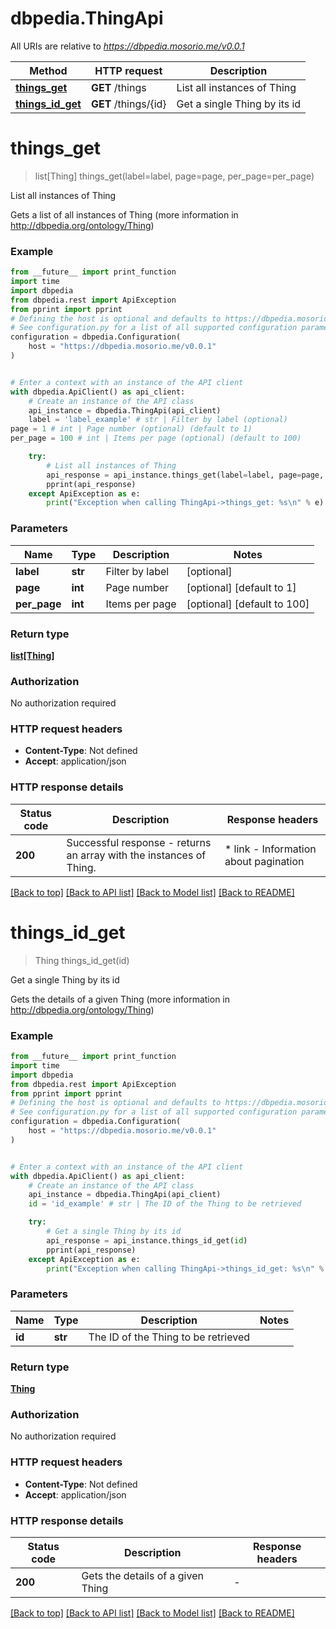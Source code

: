 # dbpedia.ThingApi

All URIs are relative to *https://dbpedia.mosorio.me/v0.0.1*

Method | HTTP request | Description
------------- | ------------- | -------------
[**things_get**](ThingApi.md#things_get) | **GET** /things | List all instances of Thing
[**things_id_get**](ThingApi.md#things_id_get) | **GET** /things/{id} | Get a single Thing by its id


# **things_get**
> list[Thing] things_get(label=label, page=page, per_page=per_page)

List all instances of Thing

Gets a list of all instances of Thing (more information in http://dbpedia.org/ontology/Thing)

### Example

```python
from __future__ import print_function
import time
import dbpedia
from dbpedia.rest import ApiException
from pprint import pprint
# Defining the host is optional and defaults to https://dbpedia.mosorio.me/v0.0.1
# See configuration.py for a list of all supported configuration parameters.
configuration = dbpedia.Configuration(
    host = "https://dbpedia.mosorio.me/v0.0.1"
)


# Enter a context with an instance of the API client
with dbpedia.ApiClient() as api_client:
    # Create an instance of the API class
    api_instance = dbpedia.ThingApi(api_client)
    label = 'label_example' # str | Filter by label (optional)
page = 1 # int | Page number (optional) (default to 1)
per_page = 100 # int | Items per page (optional) (default to 100)

    try:
        # List all instances of Thing
        api_response = api_instance.things_get(label=label, page=page, per_page=per_page)
        pprint(api_response)
    except ApiException as e:
        print("Exception when calling ThingApi->things_get: %s\n" % e)
```

### Parameters

Name | Type | Description  | Notes
------------- | ------------- | ------------- | -------------
 **label** | **str**| Filter by label | [optional] 
 **page** | **int**| Page number | [optional] [default to 1]
 **per_page** | **int**| Items per page | [optional] [default to 100]

### Return type

[**list[Thing]**](Thing.md)

### Authorization

No authorization required

### HTTP request headers

 - **Content-Type**: Not defined
 - **Accept**: application/json

### HTTP response details
| Status code | Description | Response headers |
|-------------|-------------|------------------|
**200** | Successful response - returns an array with the instances of Thing. |  * link - Information about pagination <br>  |

[[Back to top]](#) [[Back to API list]](../README.md#documentation-for-api-endpoints) [[Back to Model list]](../README.md#documentation-for-models) [[Back to README]](../README.md)

# **things_id_get**
> Thing things_id_get(id)

Get a single Thing by its id

Gets the details of a given Thing (more information in http://dbpedia.org/ontology/Thing)

### Example

```python
from __future__ import print_function
import time
import dbpedia
from dbpedia.rest import ApiException
from pprint import pprint
# Defining the host is optional and defaults to https://dbpedia.mosorio.me/v0.0.1
# See configuration.py for a list of all supported configuration parameters.
configuration = dbpedia.Configuration(
    host = "https://dbpedia.mosorio.me/v0.0.1"
)


# Enter a context with an instance of the API client
with dbpedia.ApiClient() as api_client:
    # Create an instance of the API class
    api_instance = dbpedia.ThingApi(api_client)
    id = 'id_example' # str | The ID of the Thing to be retrieved

    try:
        # Get a single Thing by its id
        api_response = api_instance.things_id_get(id)
        pprint(api_response)
    except ApiException as e:
        print("Exception when calling ThingApi->things_id_get: %s\n" % e)
```

### Parameters

Name | Type | Description  | Notes
------------- | ------------- | ------------- | -------------
 **id** | **str**| The ID of the Thing to be retrieved | 

### Return type

[**Thing**](Thing.md)

### Authorization

No authorization required

### HTTP request headers

 - **Content-Type**: Not defined
 - **Accept**: application/json

### HTTP response details
| Status code | Description | Response headers |
|-------------|-------------|------------------|
**200** | Gets the details of a given Thing |  -  |

[[Back to top]](#) [[Back to API list]](../README.md#documentation-for-api-endpoints) [[Back to Model list]](../README.md#documentation-for-models) [[Back to README]](../README.md)

